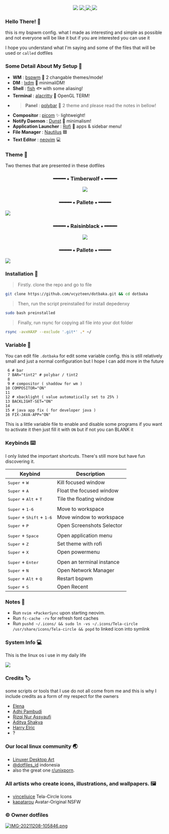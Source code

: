 <p align="center">
<img src="https://i.postimg.cc/hj4CCsD4/IMG-20211207-230730.png"/>
<a href="https://github.com/vcyzteen/dotbaka/stargazers">
        <img src="https://img.shields.io/github/stars/vcyzteen/dotbaka?color=%238dc776&labelColor=%23101415&style=flat-square">
    </a>
    <a href="https://github.com/vcyzteen/dotbaka/network/members/">
        <img src="https://img.shields.io/github/forks/vcyzteen/dotbaka?color=%2384a0c6&labelColor=%23101415&style=flat-square">
    </a>
    <img src="https://img.shields.io/github/repo-size/vcyzteen/dotbaka?color=%23e7ac7e&labelColor=%23101415&style=flat-square">
</a>
  
### Hello There! 👋
this is my bspwm config. what I made as interesting and simple as possible and not everyone will be like it but if you are interested you can use it

I hope you understand what I'm saying and some of the files that will be used or `called` dotfiles

### Some Detail About My Setup 📝
   * <b>WM</b> : [bspwm](https://github.com/baskerville/bspwm) 🎨 2 changable themes/mode!
   * <b>DM</b> : [lxdm](https://blog.lxde.org/2009/09/10/lxdm-new-display-manager/) 🌼 minimaliDM!
   * <b>Shell</b> : [fish](https://github.com/fish-shell/fish-shell) 🐟 with some aliasing!
   * <b>Terminal</b> : [alacritty](https://github.com/alacritty/alacritty) 🚀 OpenGL TERM!
   * > <b>Panel</b> : [polybar](https://github.com/polybar/polybar) 🧬 2 theme and please read the notes in bellow! 
   * <b>Compositor</b> : [picom](https://github.com/yshui/picom) ✨ lightweight!
   * <b>Notify Daemon</b> : [Dunst](https://github.com/dunst-project/dunst) 🍃 minimalism!
   * <b>Application Launcher</b> : [Rofi](https://github.com/davatorium/rofi) 🚀 apps & sidebar menu!
   * <b>File Manager</b> : [Nautilus](https://github.com/GNOME/nautilus) 🟦
   * <b>Text Editor</b> : [neovim](https://neovim.io/) 💻

### Theme 🎨
Two themes that are presented in these dotfiles

### <p align="center">━━━━ • Timberwolf • ━━━━</p>
<p align="center">
  <kbd><img src="https://i.postimg.cc/s2ddtXYG/office-lady.png"/></kbd>

### <p align="center">━━━━ • Pallete • ━━━━</p>
  <kbd><img src="https://i.postimg.cc/LX8WFfs7/IMG-20211208-105550.png"/></kbd>

### <p align="center">━━━━ • Raisinblack • ━━━━</p>
  
<p align="center">
  <kbd><img src="https://i.postimg.cc/gjkPNTvM/2021-12-25-18-26-07-screenshot.png"/></kbd>

### <p align="center">━━━━ • Pallete • ━━━━</p>
  <kbd><img src="https://i.postimg.cc/d0mvn87T/IMG-20211208-103924.png"/></kbd>

### Installation 🍙
>Firstly. clone the repo and go to file
```sh
git clone https://github.com/vcyzteen/dotbaka.git && cd dotbaka
```
> Then, run the script preinstalled for install depedenxy
```sh
sudo bash preinstalled
```
> Finally, run rsync for copying all file into your dot folder
```sh
rsync -avxHAXP --exclude '.git*' .* ~/
```

### Variable 📝
You can edit file `.dotbaka` for edit some variable config. this is still relatively small and just a normal configuration but I hope I can add more in the future
```
 6 # bar
 7 BAR="tint2" # polybar / tint2
 8
 9 # compositor ( shaddow for wm )
10 COMPOSITOR="ON"
11
12 # xbacklight ( value automatically set to 25% )
13 BACKLIGHT-SET="ON"
14
15 # java app fix ( for developer java )
16 FIX-JAVA-APP="ON"
```
This is a little variable file to enable and disable some programs
if you want to activate it then just fill it with `ON` but if not you can BLANK it

### Keybinds ⌨️

   I only listed the important shortcuts. There's still more but have fun discovering it.

   |                               Keybind                                |         Description         |
   | -------------------------------------------------------------------- | --------------------------- |
   | <kbd>Super</kbd> + <kbd>W</kbd>                                      | Kill focused window         ||                                                                      |                             |
   | <kbd>Super</kbd> + <kbd>A</kbd>                                      | Float the focused window    |
   | <kbd>Super</kbd> + <kbd>Alt</kbd> + <kbd>T</kbd>                     | Tile the floating window    |
   |                                                                      |                             |
   | <kbd>Super</kbd> + <kbd>1-6</kbd>                                    | Move to workspace           |
   | <kbd>Super</kbd> + <kbd>Shift</kbd> + <kbd>1-6</kbd>                 | Move window to workspace    |
   | <kbd>Super</kbd> + <kbd>P</kbd>                                      | Open Screenshots Selector   |
   |                                                                      |                             |
   | <kbd>Super</kbd> + <kbd>Space</kbd>                                  | Open application menu       |
   | <kbd>Super</kbd> + <kbd>Z</kbd>                                      | Set theme with rofi         |
   | <kbd>Super</kbd> + <kbd>X</kbd>                                      | Open powermenu              |                                                                    |                             |
   |                                                                      |                             | 
   | <kbd>Super</kbd> + <kbd>Enter</kbd>                                  | Open an terminal instance   |
   | <kbd>Super</kbd> + <kbd>N</kbd>                                      | Open Network Manager        |
   | <kbd>Super</kbd> + <kbd>Alt</kbd> + <kbd>Q</kbd>                     | Restart bspwm               |
   | <kbd>Super</kbd> + <kbd>S</kbd>                                      | Open Recent                 |

  
### Notes 📖
  * Run `nvim +PackerSync` upon starting neovim.
  * Run `fc-cache -rv` for refresh font caches
  * Run `pushd ~/.icons/ && sudo ln -vs ~/.icons/Tela-circle /usr/share/icons/Tela-circle && popd` to linked icon into symlink

### System Info 💻
This is the linux os i use in my daily life

<kbd><img src="https://i.postimg.cc/y8LGQ3Wz/2021-12-25-23-18-14-screenshot.png"/></kbd>

### Credits 🏷
some scripts or tools that I use do not all come from me and this is why I include credits as a form of my respect for the owners
  - [Elena](https://github.com/elenapan)
  - [Adhi Pambudi](https://github.com/addy-dclxvi)
  - [Rizqi Nur Assyaufi](https://github.com/bandithijo)
  - [Aditya Shakya](https://github.com/adi1090x)
  - [Harry Elric](https://github.com/owl4ce)
  - ?
 
### Our local linux community 🌏
  - [Linuxer Desktop Art](https://facebook.com/groups/linuxart)
  - [@dotfiles_id](https://t.me/dotfiles_id) indonesia
  - also the great one [r/unixporn](https://www.reddit.com/r/unixporn).

### All artists who create icons, illustrations, and wallpapers. 🖼
  - [vinceliuice](https://github.com/vinceliuice) Tela-Circle Icons
  - [kapatarou](https://safebooru.donmai.us/posts?tags=kapatarou) Avatar-Original NSFW

### © Owner dotfiles
[![IMG-20211208-105846.png](https://i.postimg.cc/pLZbNPZm/IMG-20211208-105846.png)](https://postimg.cc/sMv07dbz)
